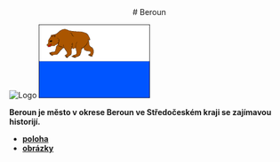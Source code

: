 <center># Beroun</center>

<img src="https://www.mesto-beroun.cz/data/editor/713cs_8.jpg?gcm_date=1274785535" alt="Logo" width="200"/>     <img src="vlajka.png" alt="vlajka" width="200"/>


**Beroun je město v okrese Beroun ve Středočeském kraji se zajímavou historijí.** 
- [**poloha**](/poloha.md)
- [**obrázky**](/obrazky.md)
